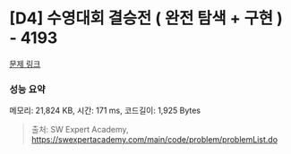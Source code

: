 # [D4] 수영대회 결승전 ( 완전 탐색 + 구현 ) - 4193 

[문제 링크](https://swexpertacademy.com/main/code/problem/problemDetail.do?contestProbId=AWKaG6_6AGQDFARV) 

### 성능 요약

메모리: 21,824 KB, 시간: 171 ms, 코드길이: 1,925 Bytes



> 출처: SW Expert Academy, https://swexpertacademy.com/main/code/problem/problemList.do